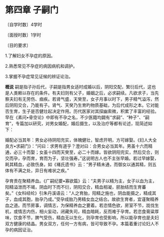 # 第四章 子嗣门

〔自学时数〕4学时

〔面授时数〕1学时

〔目的要求〕

1.了解妇女不孕症的原因。

2.熟悉常见不孕症的病因病机和调护。

3.掌握不孕症常见证候的辨证论治。

**概说**  嗣是指子孙后代，子嗣是指男女适时成婚以后，阴阳交配，繁衍后代，这也是人类赖以存在的条件。有夫妇则有父子，婚姻之后，必求嗣续。凡欲求子，当先察夫妇有无劳伤、痼疾。若肾气盛，天癸至，女子月事以时下，男子精气溢泻，然后阴阳交合，乃能有子。肾气、天癸乃生育旳物质基础，为后代成形之本。它对能否生育，生子是否健壮起决定作用。历代医家对其探幽索微，积累了丰富的经验。早在《素问•骨空论》中即有不孕之名，不少医籍均闢有“求嗣”、“种子”、“嗣育”，专篇加以研究，对男女婚配，婚后摄生，以及治疗等都有论述，现简述如下：

婚配必当其年：男女必待阴阳充实，体魄健壮，智虑开明，方可嫁娶。《妇人大全良方•求嗣门》：“问曰：求男有道乎？澄对曰：合男女必当其年。男虽十六而精通，必三十而娶；女虽十四而天癸至，必二十而嫁。皆欲阴阳完实，然后交合，则交而孕，孕而育，育而为子，坚壮强寿。”这说明古人也不主张早婚。若过早嫁娶，耗其精血，必致伤身。如《褚氏遗书》云：“男子精未通，而御女以通其精，则五体有不满之处，异日有难状之疾。”

孕育贵在聚精养血。《广嗣纪要•寡欲篇》云：“夫男子以精为主，女子以血为主，阳精溢泄而不竭，阴血时下而不衍，阴阳交合，精血相凝，胚胎结而生育蕃矣。”《女科经纶》引朱丹溪语云：“人之育胎，阳精之施也，阴血能摄之，精成其子，血成其胞，胎孕乃成。”受孕成胎乃男精女血之结合。故欲生育者，宜谨聚精养血之道。而节房事，调情志，为保精养血之要着。若恣情色欲，房室不节，戕伐生机，或情志内伤，相火妄动，闭藏失司，精血暗耗，反而难于孕育。若恣食膏粱厚味，饮食不节，脾气受伤，精血无以生化，则孕育也受影响，所以能孕育也是夫妇双方健康的结晶。男女双方，任何一方有病，皆可导致不孕。本篇着重讨论妇人不孕的病因证治。
